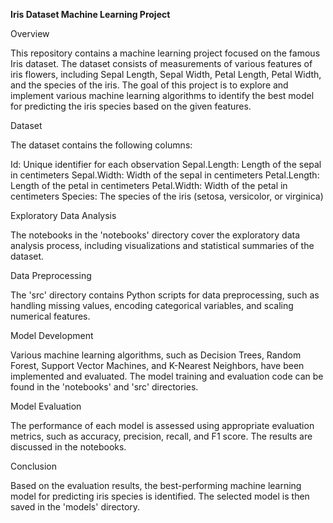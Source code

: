 
**Iris Dataset Machine Learning Project**

Overview

This repository contains a machine learning project focused on the famous Iris dataset. The dataset consists of measurements of various features of iris flowers, including Sepal Length, Sepal Width, Petal Length, Petal Width, and the species of the iris. The goal of this project is to explore and implement various machine learning algorithms to identify the best model for predicting the iris species based on the given features.

Dataset

The dataset contains the following columns:

Id: Unique identifier for each observation
Sepal.Length: Length of the sepal in centimeters
Sepal.Width: Width of the sepal in centimeters
Petal.Length: Length of the petal in centimeters
Petal.Width: Width of the petal in centimeters
Species: The species of the iris (setosa, versicolor, or virginica)

Exploratory Data Analysis

The notebooks in the 'notebooks' directory cover the exploratory data analysis process, including visualizations and statistical summaries of the dataset.

Data Preprocessing

The 'src' directory contains Python scripts for data preprocessing, such as handling missing values, encoding categorical variables, and scaling numerical features.

Model Development

Various machine learning algorithms, such as Decision Trees, Random Forest, Support Vector Machines, and K-Nearest Neighbors, have been implemented and evaluated. The model training and evaluation code can be found in the 'notebooks' and 'src' directories.

Model Evaluation

The performance of each model is assessed using appropriate evaluation metrics, such as accuracy, precision, recall, and F1 score. The results are discussed in the notebooks.

Conclusion

Based on the evaluation results, the best-performing machine learning model for predicting iris species is identified. The selected model is then saved in the 'models' directory.
